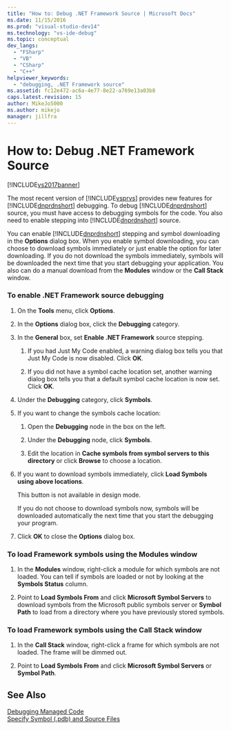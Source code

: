 ```yaml
---
title: "How to: Debug .NET Framework Source | Microsoft Docs"
ms.date: 11/15/2016
ms.prod: "visual-studio-dev14"
ms.technology: "vs-ide-debug"
ms.topic: conceptual
dev_langs: 
  - "FSharp"
  - "VB"
  - "CSharp"
  - "C++"
helpviewer_keywords: 
  - "debugging, .NET Framework source"
ms.assetid: fc12e472-ac6a-4e77-8e22-a769e13a03b8
caps.latest.revision: 15
author: MikeJo5000
ms.author: mikejo
manager: jillfra
---
```

# How to: Debug .NET Framework Source
[!INCLUDE[vs2017banner](../includes/vs2017banner.md)]

The most recent version of [!INCLUDE[vsprvs](../includes/vsprvs-md.md)] provides new features for [!INCLUDE[dnprdnshort](../includes/dnprdnshort-md.md)] debugging. To debug [!INCLUDE[dnprdnshort](../includes/dnprdnshort-md.md)] source, you must have access to debugging symbols for the code. You also need to enable stepping into [!INCLUDE[dnprdnshort](../includes/dnprdnshort-md.md)] source.  
  
 You can enable [!INCLUDE[dnprdnshort](../includes/dnprdnshort-md.md)] stepping and symbol downloading in the **Options** dialog box. When you enable symbol downloading, you can choose to download symbols immediately or just enable the option for later downloading. If you do not download the symbols immediately, symbols will be downloaded the next time that you start debugging your application. You also can do a manual download from the **Modules** window or the **Call Stack** window.  
  
### To enable .NET Framework source debugging  
  
1.  On the **Tools** menu, click **Options**.  
  
2.  In the **Options** dialog box, click the **Debugging** category.  
  
3.  In the **General** box, set **Enable .NET Framework** source stepping.  
  
    1.  If you had Just My Code enabled, a warning dialog box tells you that Just My Code is now disabled. Click **OK**.  
  
    2.  If you did not have a symbol cache location set, another warning dialog box tells you that a default symbol cache location is now set. Click **OK**.  
  
4.  Under the **Debugging** category, click **Symbols**.  
  
5.  If you want to change the symbols cache location:  
  
    1.  Open the **Debugging** node in the box on the left.  
  
    2.  Under the **Debugging** node, click **Symbols**.  
  
    3.  Edit the location in **Cache symbols from symbol servers to this directory** or click **Browse** to choose a location.  
  
6.  If you want to download symbols immediately, click **Load Symbols using above locations**.  
  
     This button is not available in design mode.  
  
     If you do not choose to download symbols now, symbols will be downloaded automatically the next time that you start the debugging your program.  
  
7.  Click **OK** to close the **Options** dialog box.  
  
### To load Framework symbols using the Modules window  
  
1.  In the **Modules** window, right-click a module for which symbols are not loaded. You can tell if symbols are loaded or not by looking at the **Symbols Status** column.  
  
2.  Point to **Load Symbols From** and click **Microsoft Symbol Servers** to download symbols from the Microsoft public symbols server or **Symbol Path** to load from a directory where you have previously stored symbols.  
  
### To load Framework symbols using the Call Stack window  
  
1.  In the **Call Stack** window, right-click a frame for which symbols are not loaded. The frame will be dimmed out.  
  
2.  Point to **Load Symbols From** and click **Microsoft Symbol Servers** or **Symbol Path**.  
  
## See Also  
 [Debugging Managed Code](../debugger/debugging-managed-code.md)   
 [Specify Symbol (.pdb) and Source Files](../debugger/specify-symbol-dot-pdb-and-source-files-in-the-visual-studio-debugger.md)
